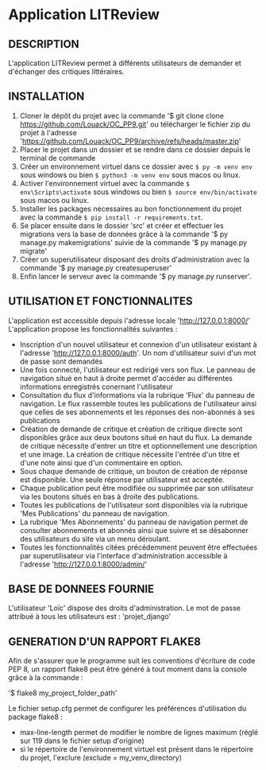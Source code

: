 # Application LITReview

## DESCRIPTION
L'application LITReview permet à différents utilisateurs de demander et d'échanger des critiques littéraires.

## INSTALLATION

1. Cloner le dépôt du projet avec la commande '$ git clone clone https://github.com/Louack/OC_PP9.git' ou télécharger le fichier zip du projet à l'adresse 'https://github.com/Louack/OC_PP9/archive/refs/heads/master.zip'
2. Placer le projet dans un dossier et se rendre dans ce dossier depuis le terminal de commande
3. Créer un environnement virtuel dans ce dossier avec `$ py -m venv env` sous windows ou bien `$ python3 -m venv env` sous macos ou linux.
4. Activer l'environnement virtuel avec la commande `$ env\Scripts\activate` sous windows ou bien `$ source env/bin/activate` sous macos ou linux.
5. Installer les packages nécessaires au bon fonctionnement du projet avec la commande `$ pip install -r requirements.txt`.
6. Se placer ensuite dans le dossier 'src' et créer et effectuer les migrations vers la base de données grâce à la commande '$ py manage.py makemigrations' suivie de la commande '$ py manage.py migrate'
7. Créer un superutilisateur disposant des droits d'administration avec la commande '$ py manage.py createsuperuser'
8. Enfin lancer le serveur avec la commande '$ py manage.py runserver'. 

## UTILISATION ET FONCTIONNALITES

L'application est accessible depuis l'adresse locale 'http://127.0.0.1:8000/'
L'application propose les fonctionnalités suivantes :
* Inscription d'un nouvel utilisateur et connexion d'un utilisateur existant à l'adresse 'http://127.0.0.1:8000/auth'. Un nom d'utilisateur suivi d'un mot de passe sont demandés
* Une fois connecté, l'utilisateur est redirigé vers son flux. Le panneau de navigation situé en haut à droite permet d'accéder au différentes informations enregistrés conernant l'utilisateur
* Consultation du flux d'informations via la rubrique 'Flux' du panneau de navigation. Le flux rassemble toutes les publications de l'utilisateur ainsi que celles de ses abonnements et les réponses des non-abonnés à ses publications
* Création de demande de critique et création de critique directe sont disponibles grâce aux deux boutons situé en haut du flux. La demande de critique nécessite d'entrer un titre et optionnellement une description et une image. La création de critique nécessite l'entrée d'un titre et d'une note ainsi que d'un commentaire en option.
* Sous chaque demande de critique, un bouton de création de réponse est disponible. Une seule réponse par utilisateur est acceptée.
* Chaque publication peut être modifiée ou supprimée par son utilisateur via les boutons situés en bas à droite des publications.
* Toutes les publications de l'utilisateur sont disponibles via la rubrique 'Mes Publications' du panneau de navigation.
* La rubrique 'Mes Abonnements' du panneau de navigation permet de consulter abonnements et abonnés ainsi que suivre et se désabonner des utilisateurs du site via un menu déroulant.
* Toutes les fonctionnalités citées précédemment peuvent être effectuées par superutilisateur via l'interface d'administration accessible à l'adresse 'http://127.0.0.1:8000/admin/'

## BASE DE DONNEES FOURNIE

L'utilisateur 'Loïc' dispose des droits d'administration.
Le mot de passe attribué à tous les utilisateurs est : 'projet_django'

## GENERATION D'UN RAPPORT FLAKE8

Afin de s'assurer que le programme suit les conventions d'écriture de code PEP 8, un rapport flake8 peut être généré à tout moment dans la console grâce à la commande :

'$ flake8 my_project_folder_path'

Le fichier setup.cfg permet de configurer les préférences d'utilisation du package flake8 :
* max-line-length permet de modifier le nombre de lignes maximum (réglé sur 119 dans le fichier setup d'origine)
* si le répertoire de l'environnement virtuel est présent dans le répertoire du projet, l'exclure (exclude = my_venv_directory)